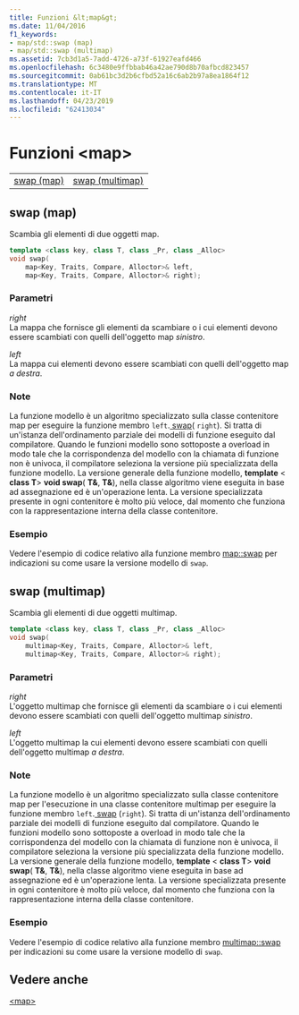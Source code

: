 ```yaml
---
title: Funzioni &lt;map&gt;
ms.date: 11/04/2016
f1_keywords:
- map/std::swap (map)
- map/std::swap (multimap)
ms.assetid: 7cb3d1a5-7add-4726-a73f-61927eafd466
ms.openlocfilehash: 6c3480e9ffbbab46a42ae790d8b70afbcd823457
ms.sourcegitcommit: 0ab61bc3d2b6cfbd52a16c6ab2b97a8ea1864f12
ms.translationtype: MT
ms.contentlocale: it-IT
ms.lasthandoff: 04/23/2019
ms.locfileid: "62413034"
---
```

# <a name="ltmapgt-functions"></a>Funzioni &lt;map&gt;

|||
|-|-|
|[swap (map)](#swap)|[swap (multimap)](#swap_multimap)|

## <a name="swap_multimap"></a>  swap  (map)

Scambia gli elementi di due oggetti map.

```cpp
template <class key, class T, class _Pr, class _Alloc>
void swap(
    map<Key, Traits, Compare, Alloctor>& left,
    map<Key, Traits, Compare, Alloctor>& right);
```

### <a name="parameters"></a>Parametri

*right*<br/>
La mappa che fornisce gli elementi da scambiare o i cui elementi devono essere scambiati con quelli dell'oggetto map *sinistro*.

*left*<br/>
La mappa cui elementi devono essere scambiati con quelli dell'oggetto map *a destra*.

### <a name="remarks"></a>Note

La funzione modello è un algoritmo specializzato sulla classe contenitore map per eseguire la funzione membro `left`.[ swap](../standard-library/map-class.md#swap)( `right`). Si tratta di un'istanza dell'ordinamento parziale dei modelli di funzione eseguito dal compilatore. Quando le funzioni modello sono sottoposte a overload in modo tale che la corrispondenza del modello con la chiamata di funzione non è univoca, il compilatore seleziona la versione più specializzata della funzione modello. La versione generale della funzione modello, **template** \< **class T**> **void swap**( **T&**, **T&**), nella classe algoritmo viene eseguita in base ad assegnazione ed è un'operazione lenta. La versione specializzata presente in ogni contenitore è molto più veloce, dal momento che funziona con la rappresentazione interna della classe contenitore.

### <a name="example"></a>Esempio

Vedere l'esempio di codice relativo alla funzione membro [map::swap](../standard-library/map-class.md#swap) per indicazioni su come usare la versione modello di `swap`.

## <a name="swap"></a>  swap  (multimap)

Scambia gli elementi di due oggetti multimap.

```cpp
template <class key, class T, class _Pr, class _Alloc>
void swap(
    multimap<Key, Traits, Compare, Alloctor>& left,
    multimap<Key, Traits, Compare, Alloctor>& right);
```

### <a name="parameters"></a>Parametri

*right*<br/>
L'oggetto multimap che fornisce gli elementi da scambiare o i cui elementi devono essere scambiati con quelli dell'oggetto multimap *sinistro*.

*left*<br/>
L'oggetto multimap la cui elementi devono essere scambiati con quelli dell'oggetto multimap *a destra*.

### <a name="remarks"></a>Note

La funzione modello è un algoritmo specializzato sulla classe contenitore map per l'esecuzione in una classe contenitore multimap per eseguire la funzione membro `left`.[ swap](../standard-library/multimap-class.md#swap) (`right`). Si tratta di un'istanza dell'ordinamento parziale dei modelli di funzione eseguito dal compilatore. Quando le funzioni modello sono sottoposte a overload in modo tale che la corrispondenza del modello con la chiamata di funzione non è univoca, il compilatore seleziona la versione più specializzata della funzione modello. La versione generale della funzione modello, **template** \< **class T**> **void swap**( **T&**, **T&**), nella classe algoritmo viene eseguita in base ad assegnazione ed è un'operazione lenta. La versione specializzata presente in ogni contenitore è molto più veloce, dal momento che funziona con la rappresentazione interna della classe contenitore.

### <a name="example"></a>Esempio

Vedere l'esempio di codice relativo alla funzione membro [multimap::swap](../standard-library/multimap-class.md#swap) per indicazioni su come usare la versione modello di `swap`.

## <a name="see-also"></a>Vedere anche

[\<map>](../standard-library/map.md)<br/>
